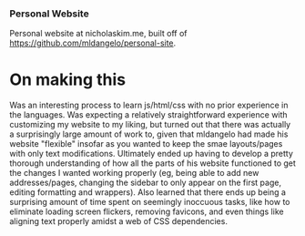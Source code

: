 ### Personal Website
Personal website at nicholaskim.me, built off of https://github.com/mldangelo/personal-site.


# On making this
Was an interesting process to learn js/html/css with no prior experience in the languages. Was expecting a relatively straightforward experience
with customizing my website to my liking, but turned out that there was actually a surprisingly large amount of work to, given that
mldangelo had made his website "flexible" insofar as you wanted to keep the smae layouts/pages with only text modifications. Ultimately
ended up having to develop a pretty thorough understanding of how all the parts of his website functioned to get the changes I wanted working
properly (eg, being able to add new addresses/pages, changing the sidebar to only appear on the first page, editing formatting and wrappers).
Also learned that there ends up being a surprising amount of time spent on seemingly inoccuous tasks, like how to eliminate 
loading screen flickers, removing favicons, and even things like aligning text properly amidst a web of CSS dependencies.
